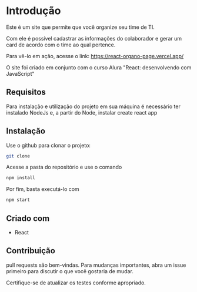 # Introdução

Este é um site que permite que você organize seu time de TI.

Com ele é possível cadastrar as informações do colaborador e gerar um card de acordo com o time ao qual pertence.

Para vê-lo em ação, acesse o link: https://react-organo-page.vercel.app/

O site foi criado em conjunto com o curso Alura "React: desenvolvendo com JavaScript"

## Requisitos
Para instalação e utilização do projeto em sua máquina é necessário ter instalado NodeJs e, a partir do Node, instalar create react app

## Instalação

Use o github para clonar o projeto:

```bash
git clone
```
Acesse a pasta do repositório e use o comando

```bash
npm install
```

Por fim, basta executá-lo com

```bash
npm start
```

## Criado com

- React

## Contribuição

pull requests são bem-vindas. Para mudanças importantes, abra um issue primeiro
para discutir o que você gostaria de mudar.

Certifique-se de atualizar os testes conforme apropriado.
